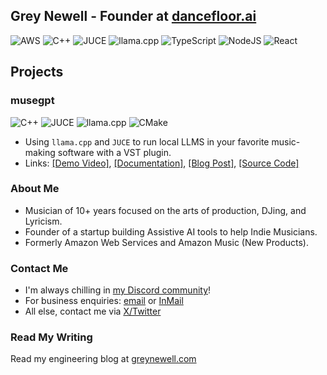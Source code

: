 
## Grey Newell - Founder at [dancefloor.ai](https://dancefloor.ai)
![AWS](https://img.shields.io/badge/AWS-%23FF9900.svg?style=for-the-badge&logo=aws&logoColor=white)
![C++](https://img.shields.io/badge/c++-%2300599C.svg?style=for-the-badge&logo=c%2B%2B&logoColor=white)
![JUCE](https://img.shields.io/badge/-JUCE-8DC63F?style=for-the-badge&logo=juce&logoColor=white)
![llama.cpp](https://img.shields.io/badge/-llama.cpp-violet?style=for-the-badge&logoColor=white)
![TypeScript](https://img.shields.io/badge/typescript-%23007ACC.svg?style=for-the-badge&logo=typescript&logoColor=white)
![NodeJS](https://img.shields.io/badge/node.js-6DA55F?style=for-the-badge&logo=node.js&logoColor=white)
![React](https://img.shields.io/badge/react-%2320232a.svg?style=for-the-badge&logo=react&logoColor=%2361DAFB)

## Projects

### musegpt
![C++](https://img.shields.io/badge/c++-%2300599C.svg?style=for-the-badge&logo=c%2B%2B&logoColor=white)
![JUCE](https://img.shields.io/badge/-JUCE-8DC63F?style=for-the-badge&logo=juce&logoColor=white)
![llama.cpp](https://img.shields.io/badge/-llama.cpp-violet?style=for-the-badge&logoColor=white)
![CMake](https://img.shields.io/badge/CMake-%23008FBA.svg?style=for-the-badge&logo=cmake&logoColor=white)
- Using `llama.cpp` and `JUCE` to run local LLMS in your favorite music-making software with a VST plugin.
- Links: [[Demo Video]](https://x.com/greynewell/status/1834805775686156534), [[Documentation]](https://musegpt.org), [[Blog Post]](https://greynewell.com/musegpt), [[Source Code]](https://github.com/greynewell/musegpt)


### About Me
- Musician of 10+ years focused on the arts of production, DJing, and Lyricism.
- Founder of a startup building Assistive AI tools to help Indie Musicians.
- Formerly Amazon Web Services and Amazon Music (New Products).

### Contact Me
- I'm always chilling in [my Discord community](https://discord.gg/gKf6CzMN)!
- For business enquiries: [email](mailto:greyshipscode@gmail.com) or [InMail](https://www.linkedin.com/in/greynewell/)
- All else, contact me via [X/Twitter](https://x.com/GreyNewell)

 ### Read My Writing
 Read my engineering blog at [greynewell.com](https://greynewell.com)
